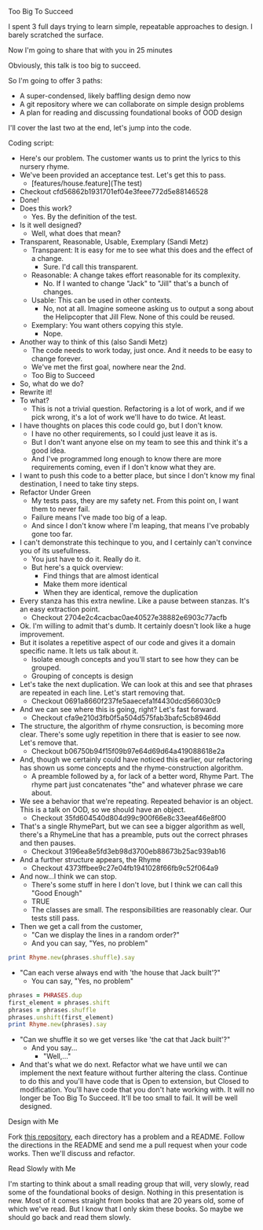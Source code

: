 Too Big To Succeed

I spent 3 full days trying to learn simple, repeatable approaches to design. I barely scratched the surface.

Now I'm going to share that with you in 25 minutes

Obviously, this talk is too big to succeed.

So I'm going to offer 3 paths:

- A super-condensed, likely baffling design demo now
- A git repository where we can collaborate on simple design problems
- A plan for reading and discussing foundational books of OOD design

I'll cover the last two at the end, let's jump into the code.

Coding script:

  - Here's our problem. The customer wants us to print the lyrics to this nursery rhyme.
  - We've been provided an acceptance test. Let's get this to pass.
    - [features/house.feature](The test)
  - Checkout cfd56862b1931701ef04e3feee772d5e88146528
  - Done!
  - Does this work?
    - Yes. By the definition of the test.
  - Is it well designed?
    - Well, what does that mean?
  - Transparent, Reasonable, Usable, Exemplary (Sandi Metz)
    - Transparent: It is easy for me to see what this does and the effect of a change.
      - Sure. I'd call this transparent.
    - Reasonable: A change takes effort reasonable for its complexity.
      - No. If I wanted to change "Jack" to "Jill" that's a bunch of changes.
    - Usable: This can be used in other contexts.
      - No, not at all. Imagine someone asking us to output a song about the Helipcopter that Jill Flew. None of this could be reused.
    - Exemplary: You want others copying this style.
      - Nope.
  - Another way to think of this (also Sandi Metz)
    - The code needs to work today, just once. And it needs to be easy to change forever.
    - We've met the first goal, nowhere near the 2nd.
    - Too Big to Succeed
  - So, what do we do?
  - Rewrite it!
  - To what?
    - This is not a trivial question. Refactoring is a lot of work, and if we pick wrong, it's a lot of work we'll have to do twice. At least.
  - I have thoughts on places this code could go, but I don't know. 
    - I have no other requirements, so I could just leave it as is. 
    - But I don't want anyone else on my team to see this and think it's a good idea.
    - And I've programmed long enough to know there are more requirements coming, even if I don't know what they are.
  - I want to push this code to a better place, but since I don't know my final destination, I need to take tiny steps.
  - Refactor Under Green
    - My tests pass, they are my safety net. From this point on, I want them to never fail.
    - Failure means I've made too big of a leap.
    - And since I don't know where I'm leaping, that means I've probably gone too far.
  - I can't demonstrate this techinque to you, and I certainly can't convince you of its usefullness.
    - You just have to do it. Really do it. 
    - But here's a quick overview:
      - Find things that are almost identical
      - Make them more identical
      - When they are identical, remove the duplication
  - Every stanza has this extra newline. Like a pause between stanzas. It's an easy extraction point.
    - Checkout 2704e2c4cacbac0ae40527e38882e6903c77acfb
  - Ok. I'm willing to admit that's dumb. It certainly doesn't look like a huge improvement.
  - But it isolates a repetitive aspect of our code and gives it a domain specific name. It lets us talk about it.
    - Isolate enough concepts and you'll start to see how they can be grouped.
    - Grouping of concepts is design
  - Let's take the next duplication. We can look at this and see that phrases are repeated in each line. Let's start removing that.
    - Checkout 0691a8660f237fe5aaecefa1f4430dcd566030c9
  - And we can see where this is going, right? Let's fast forward.
    - Checkout cfa9e210d3fb0f5a504d575fab3bafc5cb8946dd
  - The structure, the algorithm of rhyme consruction, is becoming more clear. There's some ugly repetition in there that is easier to see now. Let's remove that.
    - Checkout b06750b94f15f09b97e64d69d64a419088618e2a
  - And, though we certainly could have noticed this earlier, our refactoring has shown us some concepts and the rhyme-construction algorithm.
    - A preamble followed by a, for lack of a better word, Rhyme Part. The rhyme part just concatenates "the" and whatever phrase we care about.
  - We see a behavior that we're repeating. Repeated behavior is an object. This is a talk on OOD, so we should have an object.
    - Checkout 35fd604540d804d99c900f66e8c33eeaf46e8f00
  - That's a single RhymePart, but we can see a bigger algorithm as well, there's a RhymeLine that has a preamble, puts out the correct phrases and then pauses.
    - Checkout 3196ea8e5fd3eb98d3700eb88673b25ac939ab16
  - And a further structure appears, the Rhyme
    - Checkout 4373ffbee9c27e04fb1941028f66fb9c52f064a9
  - And now...I think we can stop.
    - There's some stuff in here I don't love, but I think we can call this "Good Enough"
    - TRUE
    - The classes are small. The responsibilities are reasonably clear. Our tests still pass.
  - Then we get a call from the customer,
    - "Can we display the lines in a random order?"
    - And you can say, "Yes, no problem"

```ruby
print Rhyme.new(phrases.shuffle).say
```

  - "Can each verse always end with 'the house that Jack built'?"
    - You can say, "Yes, no problem"

```ruby
phrases = PHRASES.dup
first_element = phrases.shift
phrases = phrases.shuffle
phrases.unshift(first_element)
print Rhyme.new(phrases).say
```
  - "Can we shuffle it so we get verses like 'the cat that Jack built'?"
      - And you say...
        - "Well,..."
  - And that's what we do next. Refactor what we have until we can implement the next feature without further altering the class. Continue to do this and you'll have code that is Open to extension, but Closed to modification. You'll have code that you don't hate working with. It will no longer be Too Big To Succeed. It'll be too small to fail. It will be well designed.

Design with Me

  Fork [this repository](https://github.com/IanWhitney/durham-2014-march/), each directory has a problem and a README. Follow the directions in the README and send me a pull request when your code works. Then we'll discuss and refactor.

Read Slowly with Me

I'm starting to think about a small reading group that will, very slowly, read some of the foundational books of design. Nothing in this presentation is new. Most of it comes straight from books that are 20 years old, some of which we've read. But I know that I only skim these books. So maybe we should go back and read them slowly.
